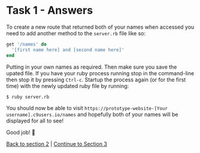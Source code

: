 Task 1 - Answers
================

To create a new route that returned both of your names when accessed you need to add another method to the `server.rb` file like so:

```ruby
get '/names' do
  '[first name here] and [second name here]'
end
```

Putting in your own names as required. Then make sure you save the upated file. If you have your ruby process running stop in the command-line then stop it by pressing `Ctrl-c`. Startup the process again (or for the first time) with the newly updated ruby file by running:

```
$ ruby server.rb
```

You should now be able to visit `https://prototype-website-[Your username].c9users.io/names` and hopefully both of your names will be displayed for all to see!

Good job! :twisted_rightwards_arrows:

[Back to section 2](../courseSections/section2.md) | [Continue to Section 3](../courseSections/section3.md)
